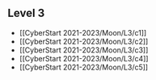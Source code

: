 ## Level 3
- [[CyberStart 2021-2023/Moon/L3/c1]]
- [[CyberStart 2021-2023/Moon/L3/c2]]
- [[CyberStart 2021-2023/Moon/L3/c3]]
- [[CyberStart 2021-2023/Moon/L3/c4]]
- [[CyberStart 2021-2023/Moon/L3/c5]]